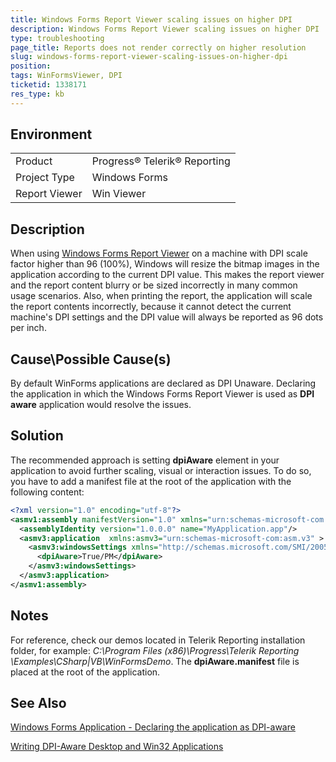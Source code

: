 ```yaml
---
title: Windows Forms Report Viewer scaling issues on higher DPI
description: Windows Forms Report Viewer scaling issues on higher DPI
type: troubleshooting
page_title: Reports does not render correctly on higher resolution
slug: windows-forms-report-viewer-scaling-issues-on-higher-dpi
position: 
tags: WinFormsViewer, DPI
ticketid: 1338171
res_type: kb
---
```


## Environment
<table>
	<tr>
		<td>Product</td>
		<td>Progress® Telerik® Reporting</td>
	</tr>
	<tr>
		<td>Project Type</td>
		<td>Windows Forms</td>
	</tr>
	<tr>
		<td>Report Viewer</td>
		<td>Win Viewer</td>
	</tr>
</table>


## Description
When using [Windows Forms Report Viewer](../winforms-report-viewer) on a machine with DPI scale factor higher than 96 (100%), Windows will resize the bitmap images in the application according to the current DPI value. This makes the report viewer and the report content blurry or be sized incorrectly in many common usage scenarios. Also, when printing the report, the application will scale the report contents incorrectly, because it cannot detect the current machine's DPI settings and the DPI value will always be reported as 96 dots per inch.

## Cause\Possible Cause(s)
By default WinForms applications are declared as DPI Unaware. Declaring the application in which the Windows Forms Report Viewer is used as **DPI aware** application would resolve the issues. 

## Solution
The recommended approach is setting **dpiAware** element in your application to avoid further scaling, visual or interaction issues.  To do so, you have to add a manifest file at the root of the application with the following content:
```XML
<?xml version="1.0" encoding="utf-8"?>
<asmv1:assembly manifestVersion="1.0" xmlns="urn:schemas-microsoft-com:asm.v1" xmlns:asmv1="urn:schemas-microsoft-com:asm.v1" xmlns:asmv2="urn:schemas-microsoft-com:asm.v2" xmlns:xsi="http://www.w3.org/2001/XMLSchema-instance">
  <assemblyIdentity version="1.0.0.0" name="MyApplication.app"/>
  <asmv3:application  xmlns:asmv3="urn:schemas-microsoft-com:asm.v3" >
    <asmv3:windowsSettings xmlns="http://schemas.microsoft.com/SMI/2005/WindowsSettings">
      <dpiAware>True/PM</dpiAware>
    </asmv3:windowsSettings>
  </asmv3:application>
</asmv1:assembly>
```

## Notes
For reference, check our demos located in Telerik Reporting installation folder, for example: *C:\Program Files (x86)\Progress\Telerik Reporting <VERSION>\Examples\CSharp|VB\WinFormsDemo*. The **dpiAware.manifest** file is placed at the root of the application.


## See Also
[Windows Forms Application - Declaring the application as DPI-aware](../winforms-report-viewer#declaring-the-application-as-dpi-aware)

[Writing DPI-Aware Desktop and Win32 Applications](https://docs.microsoft.com/en-us/windows/desktop/hidpi/high-dpi-desktop-application-development-on-windows)
